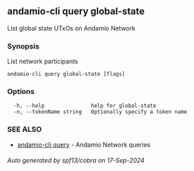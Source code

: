## andamio-cli query global-state

List global state UTxOs on Andamio Network

### Synopsis


List network participants

	

```
andamio-cli query global-state [flags]
```

### Options

```
  -h, --help               help for global-state
  -n, --tokenName string   Optionally specify a token name
```

### SEE ALSO

* [andamio-cli query](andamio-cli_query.md.md)	 - Andamio Network queries

###### Auto generated by spf13/cobra on 17-Sep-2024
